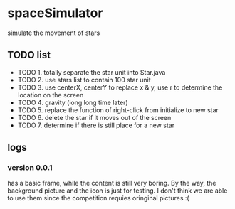# spaceSimulator<pr>
simulate the movement of stars<pr>
<pr>
## TODO list<pr>
 * TODO 1. totally separate the star unit into Star.java
 * TODO 2. use stars list to contain 100 star unit
 * TODO 3. use centerX, centerY to replace x & y, use r to determine the location on the screen
 * TODO 4. gravity (long long time later)
 * TODO 5. replace the function of right-click from initialize to new star
 * TODO 6. delete the star if it moves out of the screen
 * TODO 7. determine if there is still place for a new star
## logs<pr>
### version 0.0.1<pr>
has a basic frame, while the content is still very boring. By the way, the background picture and the icon is just for testing.<pr>
I don't think we are able to use them since the competition requies oringinal pictures :(
